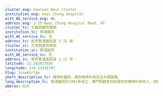 ```yaml
---
cluster_eng: Kowloon West Cluster
institution_eng: Kwai Chung Hospital
with_AE_service_eng: No
address_eng: 3-15 Kwai Chung Hospital Road, NT
cluster_tc: 九龍西醫院聯網
institution_tc: 葵涌醫院
with_AE_service_tc: 否
address_tc: 新界葵涌醫院道 3-15 號
cluster_sc: 九龙西医院联网
institution_sc: 葵涌医院
with_AE_service_sc: 否
address_sc: 新界葵涌医院道 3-15 号
latitude: 22.342927935
longitude: 114.13326785
Slug: 3cswk5rtgw
short_description_tc: 精神科醫院，提供精神科急症及外展服務。
long_description_tc: 葵涌醫院於1981年成立，專門照顧急性和慢性的精神科成年人，同時提供多項附屬精神科的服務，並由多個專職醫療服務支援。此外，醫院致力發展社區外展隊，共營運五間精神科門診診所。醫院與多間中途宿舍、庇護工場、教育和社福機構合作，提供持續的護理服務，讓精神病患者重投社區。
abbrev: KCH
---
```

